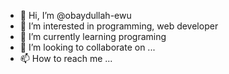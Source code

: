 - 👋 Hi, I’m @obaydullah-ewu
- 👀 I’m interested in programming, web developer
- 🌱 I’m currently learning programing
- 💞️ I’m looking to collaborate on ...
- 📫 How to reach me ...

<!---
obaydullah-ewu/obaydullah-ewu is a ✨ special ✨ repository because its `README.md` (this file) appears on your GitHub profile.
You can click the Preview link to take a look at your changes.
--->
